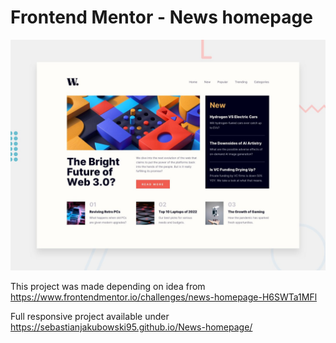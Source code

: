 # Frontend Mentor - News homepage

![Design preview for the News homepage coding challenge](./design/desktop-preview.jpg)

This project was made depending on idea from https://www.frontendmentor.io/challenges/news-homepage-H6SWTa1MFl

Full responsive project available under https://sebastianjakubowski95.github.io/News-homepage/
